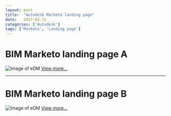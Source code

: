 ```yaml
---
layout: post
title:  "Autodesk Marketo landing page"
date:   2017-03-11
categories: ['Autodesk']  
tags: ['Marketo', 'Landing page']
---
```


# BIM Marketo landing page A
![Image of eDM](https://raw.githubusercontent.com/gbjack/gbjack.github.io/master/assets/images/auto1.png)
[View more...](https://goo.gl/9PYkAm)


---


# BIM Marketo landing page B
![Image of eDM](https://raw.githubusercontent.com/gbjack/gbjack.github.io/master/assets/images/auto2.png)
[View more...](https://goo.gl/jcVFnU)
